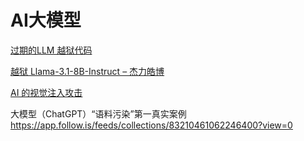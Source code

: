# AI大模型

[过期的LLM 越狱代码](https://articles.zsxq.com/id_2dp47smgowfk.html)

[越狱 Llama-3.1-8B-Instruct – 杰力皓博](https://www.aqwu.net/wp/?p=4354)

[AI 的视觉注入攻击](https://www.lakera.ai/blog/visual-prompt-injections)

大模型（ChatGPT）“语料污染”第一真实案例 https://app.follow.is/feeds/collections/83210461062246400?view=0

